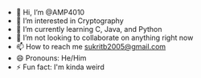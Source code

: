 - 👋 Hi, I’m @AMP4010
- 👀 I’m interested in Cryptography
- 🌱 I’m currently learning C, Java, and Python
- 💞️ I’m not looking to collaborate on anything right now
- 📫 How to reach me sukritb2005@gmail.com
- 😄 Pronouns: He/Him
- ⚡ Fun fact: I'm kinda weird

<!---
AMP4010/AMP4010 is a ✨ special ✨ repository because its `README.md` (this file) appears on your GitHub profile.
You can click the Preview link to take a look at your changes.
--->
